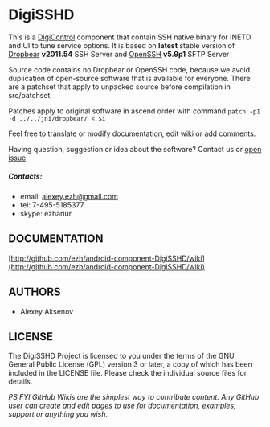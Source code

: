DigiSSHD
========

This is a [DigiControl](http://github.com/ezh/android-DigiControl) component that contain SSH native binary for INETD and UI to tune service options. It is based on __latest__ stable version of [Dropbear](https://matt.ucc.asn.au/dropbear/dropbear.html) __v2011.54__ SSH Server and [OpenSSH](http://www.openssh.com/) __v5.9p1__ SFTP Server

Source code contains no Dropbear or OpenSSH code, because we avoid duplication of open-source software that is available for everyone. There are a patchset that apply to unpacked source before compilation in src/patchset

Patches apply to original software in ascend order with command ```patch -p1 -d ../../jni/dropbear/ < $i```

Feel free to translate or modify documentation, edit wiki or add comments.

Having question, suggestion or idea about the software? Contact us or [open issue](http://github.com/ezh/android-component-DigiSSHD/issues).

##### Contacts:

* email: alexey.ezh@gmail.com
* tel: 7-495-5185377
* skype: ezhariur

DOCUMENTATION
-------------

  [http://github.com/ezh/android-component-DigiSSHD/wiki](http://github.com/ezh/android-component-DigiSSHD/wiki)

AUTHORS
-------

* Alexey Aksenov

LICENSE
-------

The DigiSSHD Project is licensed to you under the terms of
the GNU General Public License (GPL) version 3 or later,
a copy of which has been included in the LICENSE file.
Please check the individual source files for details.

_PS FYI GitHub Wikis are the simplest way to contribute content. Any GitHub user can create and edit pages to use for documentation, examples, support or anything you wish._
